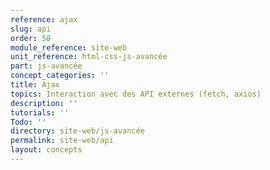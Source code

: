 ```yaml
---
reference: ajax
slug: api
order: 58
module_reference: site-web
unit_reference: html-css-js-avancée
part: js-avancée
concept_categories: ''
title: Ajax
topics: Interaction avec des API externes (fetch, axios)
description: ''
tutorials: ''
Todo: ''
directory: site-web/js-avancée
permalink: site-web/api
layout: concepts
---
```

